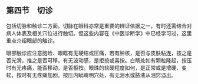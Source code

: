 ## 第四节　切诊

包括切脉和触诊二方面。切脉在眼科亦常是重要的辨证依据之一，有时还需结合对病人体表及相关穴位进行触切。但这些内容在《中医诊断学》中已经学习过，这里重点介绍眼部的触诊。

眼部触诊应注意胞睑、眼眶有无硬结或压痛，若有肿核，是否与皮肤粘连，按之是否光滑，推之是否可移，有无波动感，是拒按或喜按。白睛处如有颗粒隆起，按压时有无疼痛，能否移动，是否拒按。眼珠的软硬程度如何，是正常或是增硬、变软，按时有无疼痛加剧。按压内眦睛明穴处，有无泪水或脓液从泪窍溢出。
